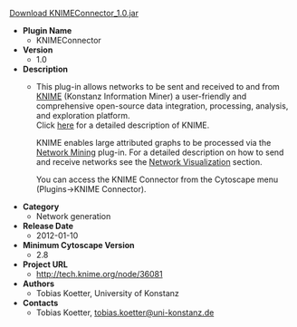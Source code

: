 <a href="KNIMEConnector_1.0.jar">Download KNIMEConnector_1.0.jar</a>

* __Plugin Name__
  * KNIMEConnector
* __Version__
  * 1.0
* __Description__
  * <p>This plug-in allows networks to be sent and received to and from <a href="http://knime.org">KNIME</a> (Konstanz Information Miner) a user-friendly and comprehensive open-source data integration, processing, analysis, and exploration platform.<br>Click <a href="http://knime.org/knime">here</a> for a detailed description of KNIME.</p><p>KNIME enables large attributed graphs to be processed via the <a href="http://tech.knime.org/node/36031">Network Mining</a> plug-in. For a detailed description on how to send and receive networks see the <a href="http://tech.knime.org/node/36081">Network Visualization</a> section.</p><p>You can access the KNIME Connector from the Cytoscape menu (Plugins->KNIME Connector).</p>
* __Category__
  * Network generation
* __Release Date__
  * 2012-01-10
* __Minimum Cytoscape Version__
  * 2.8
* __Project URL__
  * http://tech.knime.org/node/36081
* __Authors__
  * Tobias Koetter, University of Konstanz
* __Contacts__
  * Tobias Koetter, tobias.koetter@uni-konstanz.de
